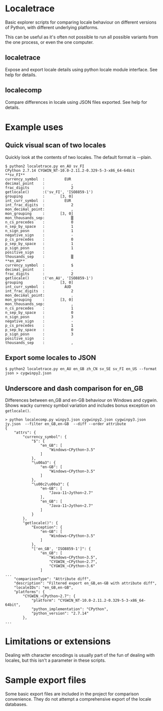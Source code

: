 # Localetrace

Basic explorer scripts for comparing locale behaviour on different versions of Python, with different underlying platforms. 

This can be useful as it's often not possible to run all possible variants from the one process, or even the one computer.

## localetrace

Expose and export locale details using python locale module interface. See help for details.


## localecomp

Compare differences in locale using JSON files exported. See help for details.


# Example uses

## Quick visual scan of two locales

Quickly look at the contents of two locales. The default format is --plain.

```
$ python2 localetrace.py en_AU sv_FI 
CPython 2.7.14 CYGWIN_NT-10.0-2.11.2-0.329-5-3-x86_64-64bit
**sv_FI**
currency_symbol  :         EUR
decimal_point    :            ,
frac_digits      :            2
getlocale()      :('sv_FI', 'ISO8859-1')
grouping         :       [3, 0]
int_curr_symbol  :         EUR
int_frac_digits  :            2
mon_decimal_point:            ,
mon_grouping     :       [3, 0]
mon_thousands_sep:            ▒
n_cs_precedes    :            0
n_sep_by_space   :            1
n_sign_posn      :            1
negative_sign    :            -
p_cs_precedes    :            0
p_sep_by_space   :            1
p_sign_posn      :            1
positive_sign    :
thousands_sep    :            ▒
**en_AU**
currency_symbol  :            $
decimal_point    :            .
frac_digits      :            2
getlocale()      :('en_AU', 'ISO8859-1')
grouping         :       [3, 0]
int_curr_symbol  :         AUD
int_frac_digits  :            2
mon_decimal_point:            .
mon_grouping     :       [3, 0]
mon_thousands_sep:            ,
n_cs_precedes    :            1
n_sep_by_space   :            0
n_sign_posn      :            3
negative_sign    :            -
p_cs_precedes    :            1
p_sep_by_space   :            0
p_sign_posn      :            3
positive_sign    :
thousands_sep    :            ,
```

## Export some locales to JSON

```
$ python2 localetrace.py en_AU en_GB zh_CN sv_SE sv_FI en_US --format json > cygwinpy2.json
```



## Underscore and dash comparison for en_GB

Differences between en_GB and en-GB behaviour on Windows and cygwin. Shows wacky currency symbol variation and includes bonus exception on `getlocale()`.

```
> python localecomp.py winpy3.json cygwinpy2.json cygwinpy3.json jy.json  --filter en_GB,en-GB  --diff --order attribute
{
    "attrs": {
        "currency_symbol": {
            "$": {
                "en_GB": [
                    "Windows~CPython~3.5"
                ]
            },
            "\u00a3": {
                "en-GB": [
                    "Windows~CPython~3.5"
                ]
            },
            "\u00c2\u00a3": {
                "en-GB": [
                    "Java-11~Jython~2.7"
                ],
                "en_GB": [
                    "Java-11~Jython~2.7"
                ]
            }
        },
        "getlocale()": {
            "Exception": {
                "en-GB": [
                    "Windows~CPython~3.5"
                ]
            },
            "['en_GB', 'ISO8859-1']": {
                "en_GB": [
                    "Windows~CPython~3.5",
                    "CYGWIN_~CPython~2.7",
                    "CYGWIN_~CPython~3.6"
                ]
...
    "comparisonType": "Attribute diff",
    "description": "Filtered export en_GB,en-GB with attribute diff",
    "localeIDs": "en_GB,en-GB",
    "platforms": {
        "CYGWIN_~CPython~2.7": {
            "platform": "CYGWIN_NT-10.0-2.11.2-0.329-5-3-x86_64-64bit",
            "python_implementation": "CPython",
            "python_version": "2.7.14"
        },
...
```


# Limitations or extensions

Dealing with character encodings is usually part of the fun of dealing with locales, but this isn't a parameter in these scripts.


# Sample export files

Some basic export files are included in the project for comparison convenience. They do not attempt a comprehensive export of the locale databases. 


